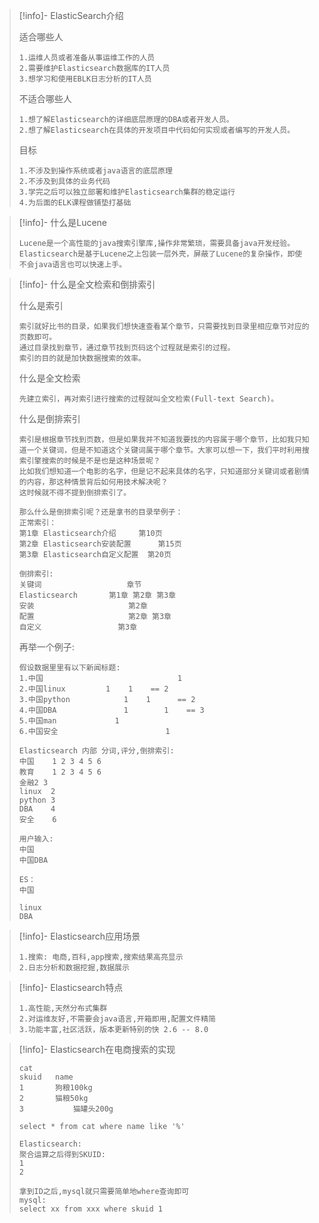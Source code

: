 > [!info]- ElasticSearch介绍
> 
> 
> 适合哪些人
> 
> ```
> 1.运维人员或者准备从事运维工作的人员
> 2.需要维护Elasticsearch数据库的IT人员
> 3.想学习和使用EBLK日志分析的IT人员
> ```
> 
> 不适合哪些人
> 
> ```
> 1.想了解Elasticsearch的详细底层原理的DBA或者开发人员。
> 2.想了解Elasticsearch在具体的开发项目中代码如何实现或者编写的开发人员。
> ```
> 
> 目标
> 
> ```
> 1.不涉及到操作系统或者java语言的底层原理
> 2.不涉及到具体的业务代码
> 3.学完之后可以独立部署和维护Elasticsearch集群的稳定运行
> 4.为后面的ELK课程做铺垫打基础
> ```
> 

> [!info]- 什么是Lucene
> 
> 
> ```
> Lucene是一个高性能的java搜索引擎库,操作非常繁琐，需要具备java开发经验。
> Elasticsearch是基于Lucene之上包装一层外壳，屏蔽了Lucene的复杂操作，即使不会java语言也可以快速上手。
> ```
> 

> [!info]- 什么是全文检索和倒排索引
> 
> 
> 什么是索引
> 
> ```
> 索引就好比书的目录，如果我们想快速查看某个章节，只需要找到目录里相应章节对应的页数即可。
> 通过目录找到章节，通过章节找到页码这个过程就是索引的过程。
> 索引的目的就是加快数据搜索的效率。
> ```
> 
> 什么是全文检索
> 
> ```
> 先建立索引，再对索引进行搜索的过程就叫全文检索(Full-text Search)。
> ```
> 
> 什么是倒排索引
> 
> ```
> 索引是根据章节找到页数，但是如果我并不知道我要找的内容属于哪个章节，比如我只知道一个关键词，但是不知道这个关键词属于哪个章节。大家可以想一下，我们平时利用搜索引擎搜索的时候是不是也是这种场景呢？
> 比如我们想知道一个电影的名字，但是记不起来具体的名字，只知道部分关键词或者剧情的内容，那这种情景背后如何用技术解决呢？
> 这时候就不得不提到倒排索引了。
> 
> 那么什么是倒排索引呢？还是拿书的目录举例子：
> 正常索引：
> 第1章 Elasticsearch介绍 	  第10页
> 第2章 Elasticsearch安装配置 	 第15页
> 第3章 Elasticsearch自定义配置  第20页
> 
> 倒排索引:
> 关键词    				章节
> Elasticsearch		  第1章 第2章 第3章
> 安装					 第2章 
> 配置					 第2章 第3章
> 自定义                 第3章
> ```
> 
> 再举一个例子:
> 
> ```
> 假设数据里里有以下新闻标题:
> 1.中国								1
> 2.中国linux			1    1	  == 2
> 3.中国python			1    1		== 2
> 4.中国DBA				1		 1    == 3
> 5.中国man			  1
> 6.中国安全						1
> 
> Elasticsearch 内部 分词,评分,倒排索引:
> 中国    1 2 3 4 5 6 
> 教育    1 2 3 4 5 6 
> 金融2 3
> linux  2
> python 3
> DBA    4
> 安全    6
> 
> 用户输入:
> 中国 
> 中国DBA
> 
> ES：
> 中国 
> 
> linux
> DBA
> ```
> 

> [!info]- Elasticsearch应用场景
> 
> 
> ```
> 1.搜索: 电商,百科,app搜索,搜索结果高亮显示
> 2.日志分析和数据挖掘,数据展示
> ```
> 

> [!info]- Elasticsearch特点
> 
> 
> ```
> 1.高性能,天然分布式集群
> 2.对运维友好,不需要会java语言,开箱即用,配置文件精简
> 3.功能丰富,社区活跃，版本更新特别的快 2.6 -- 8.0
> ```
> 

> [!info]- Elasticsearch在电商搜索的实现
> 
> 
> ```
> cat
> skuid   name  
> 1       狗粮100kg
> 2       猫粮50kg
> 3 		  猫罐头200g
> 
> select * from cat where name like '%'
> 
> Elasticsearch:
> 聚合运算之后得到SKUID:
> 1
> 2
> 
> 拿到ID之后,mysql就只需要简单地where查询即可
> mysql:
> select xx from xxx where skuid 1 
> ```